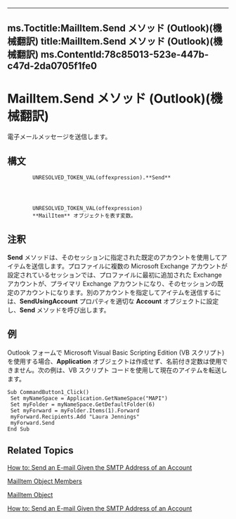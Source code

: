 

---
ms.Toctitle:MailItem.Send メソッド (Outlook)(機械翻訳)
title:MailItem.Send メソッド (Outlook)(機械翻訳)
ms.ContentId:78c85013-523e-447b-c47d-2da0705f1fe0
---
# MailItem.Send メソッド (Outlook)(機械翻訳)




電子メールメッセージを送信します。

## 構文

            UNRESOLVED_TOKEN_VAL(offexpression).**Send**




            UNRESOLVED_TOKEN_VAL(offexpression)
            **MailItem** オブジェクトを表す変数。



## 注釈
**Send** メソッドは、そのセッションに指定された既定のアカウントを使用してアイテムを送信します。プロファイルに複数の Microsoft Exchange アカウントが設定されているセッションでは、プロファイルに最初に追加された Exchange アカウントが、プライマリ Exchange アカウントになり、そのセッションの既定のアカウントになります。別のアカウントを指定してアイテムを送信するには、**SendUsingAccount** プロパティを適切な **Account** オブジェクトに設定し、**Send** メソッドを呼び出します。



## 例
Outlook フォームで Microsoft Visual Basic Scripting Edition (VB スクリプト) を使用する場合、**Application** オブジェクトは作成せず、名前付き定数は使用できません。次の例は、VB スクリプト コードを使用して現在のアイテムを転送します。

```sourcecode
Sub CommandButton1_Click() 
 Set myNameSpace = Application.GetNameSpace("MAPI") 
 Set myFolder = myNameSpace.GetDefaultFolder(6) 
 Set myForward = myFolder.Items(1).Forward 
 myForward.Recipients.Add "Laura Jennings" 
 myForward.Send 
End Sub
```




## Related Topics

[How to: Send an E-mail Given the SMTP Address of an Account](97406049-f63a-0c1d-9b3f-57bf48afc4be.md)

[MailItem Object Members](1094d7df-ee80-a4b0-5a21-db2979506e6b.md)

[MailItem Object](14197346-05d2-0250-fa4c-4a6b07daf25f.md)

[How to: Send an E-mail Given the SMTP Address of an Account](5e5f707d-8771-bd5f-945b-58537732d99a.md)




